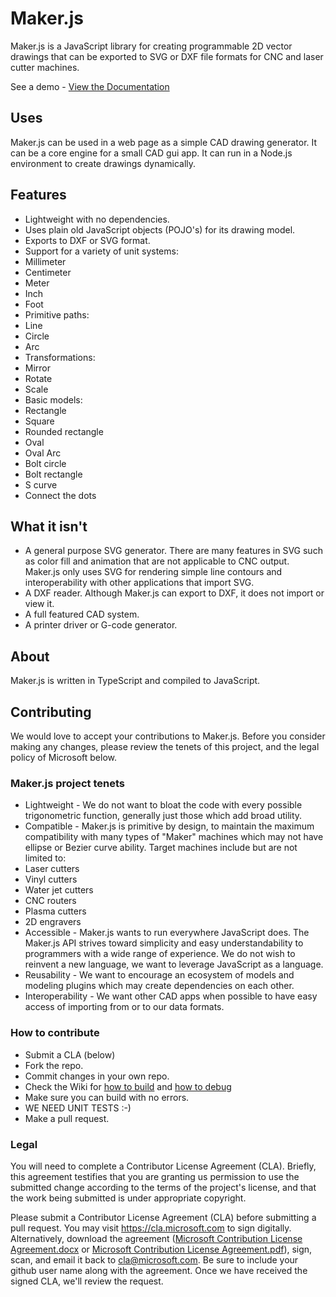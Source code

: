 # Maker.js
Maker.js is a JavaScript library for creating programmable 2D vector drawings that can be exported to SVG or DXF file formats for CNC and laser cutter machines.

See a demo - [View the Documentation](https://github.com/Microsoft/Maker.js/wiki)

## Uses
Maker.js can be used in a web page as a simple CAD drawing generator. It can be a core engine for a small CAD gui app. It can run in a Node.js environment to create drawings dynamically.

## Features
* Lightweight with no dependencies.
* Uses plain old JavaScript objects (POJO's) for its drawing model.
* Exports to DXF or SVG format.
* Support for a variety of unit systems:
 * Millimeter
 * Centimeter
 * Meter
 * Inch
 * Foot
* Primitive paths:
 * Line
 * Circle
 * Arc
* Transformations:
 * Mirror
 * Rotate
 * Scale
* Basic models:
 * Rectangle
 * Square
 * Rounded rectangle
 * Oval
 * Oval Arc
 * Bolt circle
 * Bolt rectangle
 * S curve
 * Connect the dots

## What it isn't
* A general purpose SVG generator. There are many features in SVG such as color fill and animation that are not applicable to CNC output. Maker.js only uses SVG for rendering simple line contours and interoperability with other applications that import SVG.
* A DXF reader. Although Maker.js can export to DXF, it does not import or view it.
* A full featured CAD system.
* A printer driver or G-code generator.

## About
Maker.js is written in TypeScript and compiled to JavaScript.

## Contributing
We would love to accept your contributions to Maker.js. Before you consider making any changes, please review the tenets of this project, and the legal policy of Microsoft below.

### Maker.js project tenets
* Lightweight - We do not want to bloat the code with every possible trigonometric function, generally just those which add broad utility.
* Compatible - Maker.js is primitive by design, to maintain the maximum compatibility with many types of "Maker" machines which may not have ellipse or Bezier curve ability. Target machines include but are not limited to:
 * Laser cutters
 * Vinyl cutters
 * Water jet cutters
 * CNC routers
 * Plasma cutters
 * 2D engravers
* Accessible - Maker.js wants to run everywhere JavaScript does. The Maker.js API strives toward simplicity and easy understandability to programmers with a wide range of experience. We do not wish to reinvent a new language, we want to leverage JavaScript as a language.
* Reusability - We want to encourage an ecosystem of models and modeling plugins which may create dependencies on each other.
* Interoperability - We want other CAD apps when possible to have easy access of importing from or to our data formats.

### How to contribute
* Submit a CLA (below)
* Fork the repo.
* Commit changes in your own repo.
* Check the Wiki for [how to build](wiki/Contributors-Build) and [how to debug](wiki/Contributors-Debug)
* Make sure you can build with no errors.
* WE NEED UNIT TESTS :-)
* Make a pull request.

### Legal
You will need to complete a Contributor License Agreement (CLA). Briefly, this agreement testifies that you are granting us permission to use the submitted change according to the terms of the project's license, and that the work being submitted is under appropriate copyright.

Please submit a Contributor License Agreement (CLA) before submitting a pull request. You may visit https://cla.microsoft.com to sign digitally. Alternatively, download the agreement ([Microsoft Contribution License Agreement.docx](https://www.codeplex.com/Download?ProjectName=typescript&DownloadId=822190) or [Microsoft Contribution License Agreement.pdf](https://www.codeplex.com/Download?ProjectName=typescript&DownloadId=921298)), sign, scan, and email it back to <cla@microsoft.com>. Be sure to include your github user name along with the agreement. Once we have received the signed CLA, we'll review the request.
